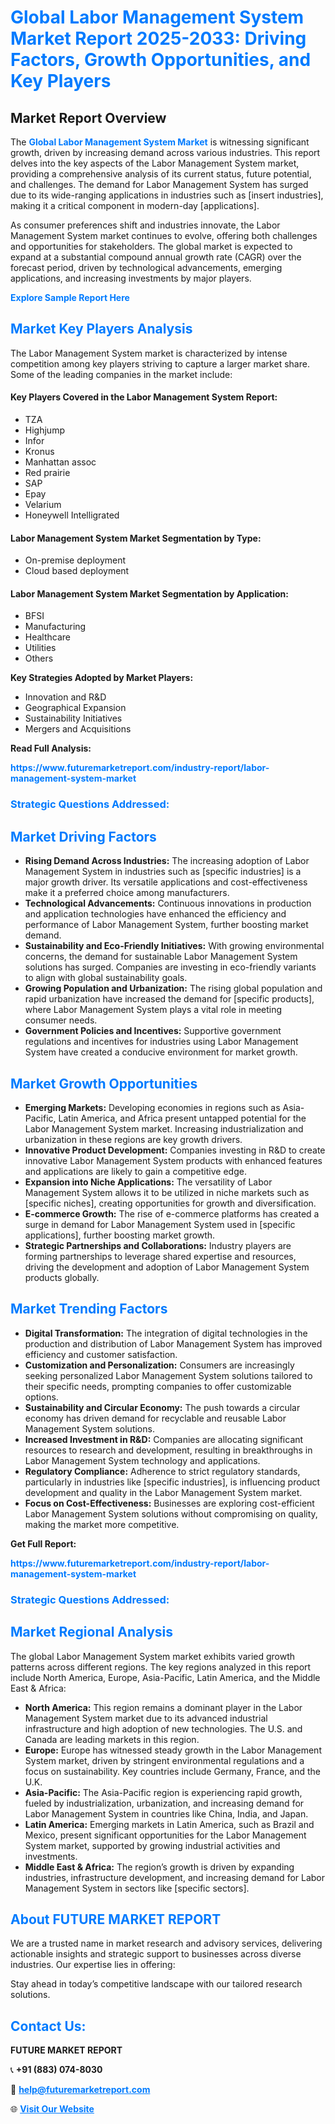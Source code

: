 <h1 style="color: #007BFF;">Global Labor Management System Market Report 2025-2033: Driving Factors, Growth Opportunities, and Key Players</h1>

<section id="overview">
<h2>Market Report Overview</h2>
<p>The <a href="https://www.futuremarketreport.com/industry-report/labor-management-system-market" style="color: #007BFF; text-decoration: none;"><strong>Global Labor Management System Market</strong></a> is witnessing significant growth, driven by increasing demand across various industries. This report delves into the key aspects of the Labor Management System market, providing a comprehensive analysis of its current status, future potential, and challenges. The demand for Labor Management System has surged due to its wide-ranging applications in industries such as [insert industries], making it a critical component in modern-day [applications].</p>
<p>As consumer preferences shift and industries innovate, the Labor Management System market continues to evolve, offering both challenges and opportunities for stakeholders. The global market is expected to expand at a substantial compound annual growth rate (CAGR) over the forecast period, driven by technological advancements, emerging applications, and increasing investments by major players.</p>
</section>

<section id="overview">
<p><a href="https://www.futuremarketreport.com/request-sample/reportId=46648" style="color: #007BFF; text-decoration: none;"><strong>Explore Sample Report Here</strong></a></p>
</section>

<section id="key-players">
<h2 style="color: #007BFF;">Market Key Players Analysis</h2>
<p>The Labor Management System market is characterized by intense competition among key players striving to capture a larger market share. Some of the leading companies in the market include:</p>
<h4>Key Players Covered in the Labor Management System Report:</h4>
<ul><li>TZA</li><li>Highjump</li><li>Infor</li><li>Kronus</li><li>Manhattan assoc</li><li>Red prairie</li><li>SAP</li><li>Epay</li><li>Velarium</li><li>Honeywell Intelligrated</li></ul>
<h4>Labor Management System Market Segmentation by Type:</h4>
<ul><li>On-premise deployment</li><li>Cloud based deployment</li></ul>

<h4>Labor Management System Market Segmentation by Application:</h4>
<ul><li>BFSI</li><li>Manufacturing</li><li>Healthcare</li><li>Utilities</li><li>Others</li></ul>
<p><strong>Key Strategies Adopted by Market Players:</strong></p>
<ul>
<li>Innovation and R&D</li>
<li>Geographical Expansion</li>
<li>Sustainability Initiatives</li>
<li>Mergers and Acquisitions</li>
</ul>
</section>

<section>
<p><strong>Read Full Analysis: </strong></p><a href="https://www.futuremarketreport.com/industry-report/labor-management-system-market" style="color: #007BFF; text-decoration: none;"><strong>https://www.futuremarketreport.com/industry-report/labor-management-system-market</strong></a>
<h3 style="color: #007BFF;">Strategic Questions Addressed:</h3>
</section>

<section id="driving-factors">
<h2 style="color: #007BFF;">Market Driving Factors</h2>
<ul>
<li><strong>Rising Demand Across Industries:</strong> The increasing adoption of Labor Management System in industries such as [specific industries] is a major growth driver. Its versatile applications and cost-effectiveness make it a preferred choice among manufacturers.</li>
<li><strong>Technological Advancements:</strong> Continuous innovations in production and application technologies have enhanced the efficiency and performance of Labor Management System, further boosting market demand.</li>
<li><strong>Sustainability and Eco-Friendly Initiatives:</strong> With growing environmental concerns, the demand for sustainable Labor Management System solutions has surged. Companies are investing in eco-friendly variants to align with global sustainability goals.</li>
<li><strong>Growing Population and Urbanization:</strong> The rising global population and rapid urbanization have increased the demand for [specific products], where Labor Management System plays a vital role in meeting consumer needs.</li>
<li><strong>Government Policies and Incentives:</strong> Supportive government regulations and incentives for industries using Labor Management System have created a conducive environment for market growth.</li>
</ul>
</section>

<section id="growth-opportunities">
<h2 style="color: #007BFF;">Market Growth Opportunities</h2>
<ul>
<li><strong>Emerging Markets:</strong> Developing economies in regions such as Asia-Pacific, Latin America, and Africa present untapped potential for the Labor Management System market. Increasing industrialization and urbanization in these regions are key growth drivers.</li>
<li><strong>Innovative Product Development:</strong> Companies investing in R&D to create innovative Labor Management System products with enhanced features and applications are likely to gain a competitive edge.</li>
<li><strong>Expansion into Niche Applications:</strong> The versatility of Labor Management System allows it to be utilized in niche markets such as [specific niches], creating opportunities for growth and diversification.</li>
<li><strong>E-commerce Growth:</strong> The rise of e-commerce platforms has created a surge in demand for Labor Management System used in [specific applications], further boosting market growth.</li>
<li><strong>Strategic Partnerships and Collaborations:</strong> Industry players are forming partnerships to leverage shared expertise and resources, driving the development and adoption of Labor Management System products globally.</li>
</ul>
</section>

<section id="trending-factors">
<h2 style="color: #007BFF;">Market Trending Factors</h2>
<ul>
<li><strong>Digital Transformation:</strong> The integration of digital technologies in the production and distribution of Labor Management System has improved efficiency and customer satisfaction.</li>
<li><strong>Customization and Personalization:</strong> Consumers are increasingly seeking personalized Labor Management System solutions tailored to their specific needs, prompting companies to offer customizable options.</li>
<li><strong>Sustainability and Circular Economy:</strong> The push towards a circular economy has driven demand for recyclable and reusable Labor Management System solutions.</li>
<li><strong>Increased Investment in R&D:</strong> Companies are allocating significant resources to research and development, resulting in breakthroughs in Labor Management System technology and applications.</li>
<li><strong>Regulatory Compliance:</strong> Adherence to strict regulatory standards, particularly in industries like [specific industries], is influencing product development and quality in the Labor Management System market.</li>
<li><strong>Focus on Cost-Effectiveness:</strong> Businesses are exploring cost-efficient Labor Management System solutions without compromising on quality, making the market more competitive.</li>
</ul>
</section>

<section>
<p><strong>Get Full Report: </strong></p><a href="https://www.futuremarketreport.com/industry-report/labor-management-system-market" style="color: #007BFF; text-decoration: none;"><strong>https://www.futuremarketreport.com/industry-report/labor-management-system-market</strong></a>
<h3 style="color: #007BFF;">Strategic Questions Addressed:</h3>
</section>


<section id="regional-analysis">
<h2 style="color: #007BFF;">Market Regional Analysis</h2>
<p>The global Labor Management System market exhibits varied growth patterns across different regions. The key regions analyzed in this report include North America, Europe, Asia-Pacific, Latin America, and the Middle East & Africa:</p>
<ul>
<li><strong>North America:</strong> This region remains a dominant player in the Labor Management System market due to its advanced industrial infrastructure and high adoption of new technologies. The U.S. and Canada are leading markets in this region.</li>
<li><strong>Europe:</strong> Europe has witnessed steady growth in the Labor Management System market, driven by stringent environmental regulations and a focus on sustainability. Key countries include Germany, France, and the U.K.</li>
<li><strong>Asia-Pacific:</strong> The Asia-Pacific region is experiencing rapid growth, fueled by industrialization, urbanization, and increasing demand for Labor Management System in countries like China, India, and Japan.</li>
<li><strong>Latin America:</strong> Emerging markets in Latin America, such as Brazil and Mexico, present significant opportunities for the Labor Management System market, supported by growing industrial activities and investments.</li>
<li><strong>Middle East & Africa:</strong> The region’s growth is driven by expanding industries, infrastructure development, and increasing demand for Labor Management System in sectors like [specific sectors].</li>
</ul>
</section>

<footer>
<h2 style="color: #007BFF;">About FUTURE MARKET REPORT</h2>
<p>We are a trusted name in market research and advisory services, delivering actionable insights and strategic support to businesses across diverse industries. Our expertise lies in offering:</p>

<p>Stay ahead in today’s competitive landscape with our tailored research solutions.</p>

<h2 style="color: #007BFF;">Contact Us:</h2>
<p><strong>FUTURE MARKET REPORT</strong></p>
<p>📞 <strong>+91 (883) 074-8030</strong></p>
<p>📧 <strong><a href="mailto:help@futuremarketreport.com" style="color: #007BFF;">help@futuremarketreport.com</a></strong></p>
<p>🌐 <strong><a href="https://www.futuremarketreport.com/" style="color: #007BFF;">Visit Our Website</a></strong></p>
</footer>